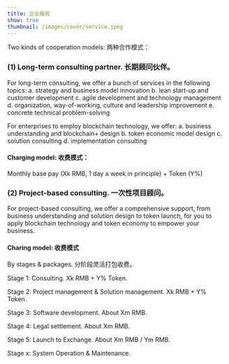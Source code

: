 ```yaml
---
title: 企业服务
show: true
thumbnail: /images/cover/service.jpeg
---
```


Two kinds of cooperation models: 
两种合作模式：

### (1) Long-term consulting partner. 长期顾问伙伴。

For long-term consulting, we offer a bunch of services in the following topics:
a. strategy and business model innovation
b. lean start-up and customer development
c. agile development and technology management
d. organization, way-of-working, culture and leadership improvement
e. concrete technical problem-solving

For enterprises to employ blockchain technology, we offer:
a. business understanding and blockchain+ design
b. token economic model design
c. solution consulting
d. implementation consulting

#### Charging model: 收费模式：
Monthly base pay (Xk RMB, 1 day a week in principle) + Token (Y%)


### (2) Project-based consulting. 一次性项目顾问。

For project-based consulting, we offer a comprehensive support,
from business understanding and solution design to token launch,
for you to apply blockchain technology and token economy to empower your business.

#### Charing model: 收费模式
By stages & packages. 分阶段灵活打包收费。

Stage 1: Consulting. Xk RMB + Y% Token.

Stage 2: Project management & Solution management. Xk RMB + Y% Token.

Stage 3: Software development. About Xm RMB.

Stage 4: Legal settlement. About Xm RMB.

Stage 5: Launch to Exchange. About Xm RMB / Ym RMB.

Stage x: System Operation & Maintenance.

